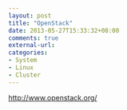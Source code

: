 ```yaml
---
layout: post
title: "OpenStack"
date: 2013-05-27T15:33:32+08:00
comments: true
external-url: 
categories: 
- System
- Linux
- Cluster
---
```


http://www.openstack.org/
